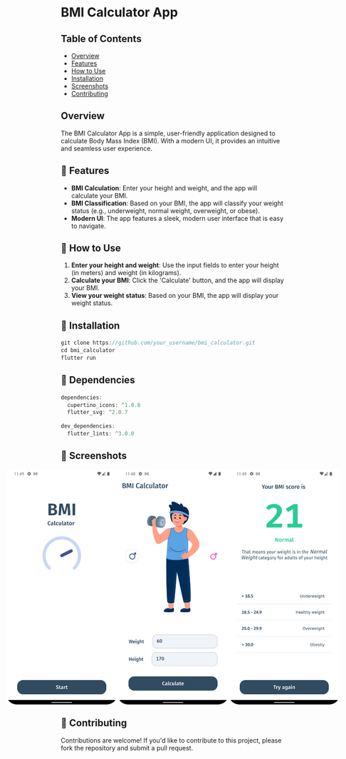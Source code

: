 # BMI Calculator App

## Table of Contents

- [Overview](#overview)
- [Features](#-features)
- [How to Use](#-how-to-use)
- [Installation](#-installation)
- [Screenshots](#-screenshots)
- [Contributing](#-contributing)

## Overview

The BMI Calculator App is a simple, user-friendly application designed to calculate Body Mass Index (BMI). With a modern UI, it provides an intuitive and seamless user experience.

## 📌 Features

- **BMI Calculation**: Enter your height and weight, and the app will calculate your BMI.
- **BMI Classification**: Based on your BMI, the app will classify your weight status (e.g., underweight, normal weight, overweight, or obese).
- **Modern UI**: The app features a sleek, modern user interface that is easy to navigate.

## 📌 How to Use

1. **Enter your height and weight**: Use the input fields to enter your height (in meters) and weight (in kilograms).
2. **Calculate your BMI**: Click the 'Calculate' button, and the app will display your BMI.
3. **View your weight status**: Based on your BMI, the app will display your weight status.

## 📌 Installation

```dart
git clone https://github.com/your_username/bmi_calculator.git
cd bmi_calculator
flutter run
```

## 📌 Dependencies

```dart
dependencies:
  cupertino_icons: ^1.0.6
  flutter_svg: ^2.0.7
```
```dart
dev_dependencies:
  flutter_lints: ^3.0.0
```

## 📌 Screenshots

<div style="display:flex; justify-content:center;">
    <img src="./screenshots/welcome_screen.png" alt="Welcome Screen" width="250">
    <img src="./screenshots/home_screen.png" alt="Home Screen" width="250">
    <img src="./screenshots/result_screen.png" alt="Result Screen" width="250">
</div>

## 📌 Contributing

Contributions are welcome! If you'd like to contribute to this project, please fork the repository and submit a pull request.